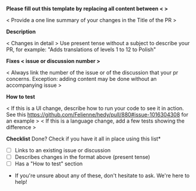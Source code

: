 **Please fill out this template by replacing all content between < >**

< Provide a one line summary of your changes in the Title of the PR >

**Description**

< Changes in detail > Use present tense without a subject to describe your PR, for example: "Adds translations of levels 1 to 12 to Polish"

**Fixes < issue or discussion number >**

< Always link the number of the issue or of the discussion that your pr concerns. Exception: adding content may be done without an accompanying issue >

**How to test**

< If this is a UI change, describe how to run your code to see it in action. See this https://github.com/Felienne/hedy/pull/880#issue-1016304308 for an example >
< If this is a language change, add a few tests showing the difference >

**Checklist**
Done? Check if you have it all in place using this list*
  
- [ ] Links to an existing issue or discussion 
- [ ] Describes changes in the format above (present tense)
- [ ] Has a "How to test" section

* If you're unsure about any of these, don't hesitate to ask. We're here to help!
